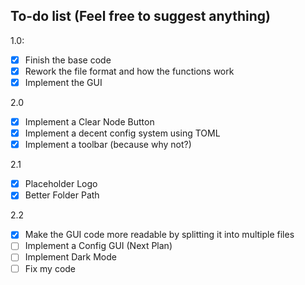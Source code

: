 ## To-do list (Feel free to suggest anything)
1.0:
- [X] Finish the base code
- [X] Rework the file format and how the functions work
- [X] Implement the GUI

2.0
- [X] Implement a Clear Node Button
- [X] Implement a decent config system using TOML
- [X] Implement a toolbar (because why not?)

2.1
- [X] Placeholder Logo
- [X] Better Folder Path

2.2
- [X] Make the GUI code more readable by splitting it into multiple files
- [ ] Implement a Config GUI (Next Plan)
- [ ] Implement Dark Mode
- [ ] Fix my code